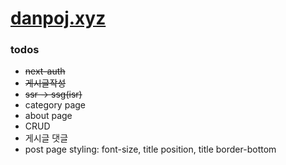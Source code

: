 # [danpoj.xyz](https://danpoj.xyz)

### todos

- ~~next-auth~~
- ~~게시글작성~~
- ~~ssr -> ssg(isr)~~
- category page
- about page
- CRUD
- 게시글 댓글
- post page styling: font-size, title position, title border-bottom
